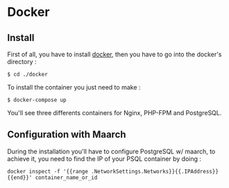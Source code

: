 # Docker

## Install

First of all, you have to install [docker](https://www.docker.com/), then you have to go into the docker's directory : 
 
```
$ cd ./docker
```

To install the container you just need to make : 

```
$ docker-compose up 
```

You'll see three differents containers for Nginx, PHP-FPM and PostgreSQL. 

## Configuration with Maarch 

During the installation you'll have to configure PostgreSQL w/ maarch, to achieve it, you need to find the IP of your PSQL container by doing : 

```
docker inspect -f '{{range .NetworkSettings.Networks}}{{.IPAddress}}{{end}}' container_name_or_id
```
